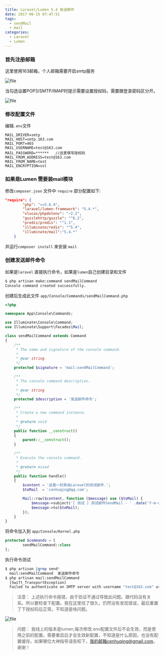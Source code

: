 ```yaml
---
title: Laravel/Lumen 5.4 发送邮件
date: 2017-06-15 07:47:51
tags:
  - sendMail
  - mail
categories:
  - Laravel
  - Lumen
---
```


### 首先注册邮箱

这里使用163邮箱，个人邮箱需要开启smtp服务

![file](http://7xlxn7.com1.z0.glb.clouddn.com/lqw7xlTgGUbkImUhJ5YsaRdEhz9e.jpeg)

<!--more -->
当勾选设置POP3/SMTP/IMAP时提示需要设置授权码，需要跟登录密码区分开。

![file](http://7xlxn7.com1.z0.glb.clouddn.com/lhhxctrfursOE7MYEXUOCWGprsSk.jpeg)

### 修改配置文件

编辑`.env`文件

```env
MAIL_DRIVER=smtp
MAIL_HOST=smtp.163.com
MAIL_PORT=465
MAIL_USERNAME=test@163.com
MAIL_PASSWORD=******   //这里填写授权码
MAIL_FROM_ADDRESS=test@163.com
MAIL_FROM_NAME=test
MAIL_ENCRYPTION=ssl
```

### 如果是Lumen 需要装mail模块

修改`composer.json` 文件中 `require` 部分配置如下:

```json
"require": {
        "php": ">=5.6.9",
        "laravel/lumen-framework": "5.4.*",
        "vlucas/phpdotenv": "~2.2",
        "guzzlehttp/guzzle": "^6.2",
        "predis/predis": "^1.1",
        "illuminate/redis": "^5.4",
        "illuminate/mail":"5.4.*"
    }
```

并运行`composer install` 来安装 `mail`

### 创建发送邮件命令

如果是`laravel` 直接执行命令，如果是`lumen`自己创建目录和文件

```sh
$ php artisan make:command sendMailCommand
Console command created successfully.
```

创建后生成此文件 `app/Console/Commands/sendMailCommand.php`

```php
<?php

namespace App\Console\Commands;

use Illuminate\Console\Command;
use Illuminate\Support\Facades\Mail;

class sendMailCommand extends Command
{
    /**
     * The name and signature of the console command.
     *
     * @var string
     */
    protected $signature = 'mail:sendMailCommand';

    /**
     * The console command description.
     *
     * @var string
     */
    protected $description = '发送邮件命令';

    /**
     * Create a new command instance.
     *
     * @return void
     */
    public function __construct()
    {
        parent::__construct();
    }

    /**
     * Execute the console command.
     *
     * @return mixed
     */
    public function handle()
    {
        $content = '这是一封来自Laravel的测试邮件.';
        $toMail  = 'cenhuqing@qq.com';

        Mail::raw($content, function ($message) use ($toMail) {
            $message->subject('[ 测试 ] 测试邮件SendMail - ' .date('Y-m-d H:i:s'));
            $message->to($toMail);
        });
    }
}
```

将命令加入到 `app/Console/Kernel.php`

```php
protected $commands = [
        sendMailCommand::class
];
```

执行命令测试

```sh
$ php artisan |grep send*
  mail:sendMailCommand  发送邮件命令
$ php artisan mail:sendMailCommand                                             
  [Swift_TransportException]                                                                            
  Failed to authenticate on SMTP server with username "test@163.com" using 2 possible authenticators 
```

>注意： 上述执行命令报错，由于验证不通过导致此问题。跟代码没有关系。所以要检查下配置。我在这里找了很久，仍然没有发现错误，最后重置了下授权码后正常。不知道是啥问题。

![file](http://7xlxn7.com1.z0.glb.clouddn.com/ljYep58a1mqSHTr5P1sNg24gLBWc.jpeg)

>问题： 我线上的版本是lumen,每次修改.env配置文件后不会生效，而是使用之前的配置。需要重启后才会生效新配置，不知道是什么原因，也没有配置缓存。如果哪位大神指导请告知下，我的邮箱cenhuqing@gmail.com。 谢谢！
